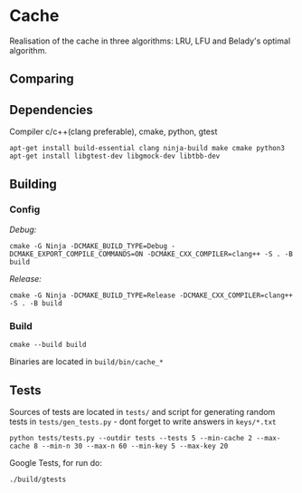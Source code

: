 # Cache

Realisation of the cache in three algorithms: LRU, LFU and Belady's optimal algorithm.

## Comparing



## Dependencies

Compiler c/c++(clang preferable), cmake, python, gtest

```shell
apt-get install build-essential clang ninja-build make cmake python3
apt-get install libgtest-dev libgmock-dev libtbb-dev
```

## Building

### Config

*Debug:*
```shell
cmake -G Ninja -DCMAKE_BUILD_TYPE=Debug -DCMAKE_EXPORT_COMPILE_COMMANDS=ON -DCMAKE_CXX_COMPILER=clang++ -S . -B build
```
*Release:*
```shell
cmake -G Ninja -DCMAKE_BUILD_TYPE=Release -DCMAKE_CXX_COMPILER=clang++ -S . -B build
```

### Build
```
cmake --build build
```

Binaries are located in `build/bin/cache_*`

## Tests

Sources of tests are located in `tests/` and script for generating random tests in `tests/gen_tests.py` - dont forget to write  answers in `keys/*.txt`

```shell
python tests/tests.py --outdir tests --tests 5 --min-cache 2 --max-cache 8 --min-n 30 --max-n 60 --min-key 5 --max-key 20
```

Google Tests, for run do:

```shell
./build/gtests
```